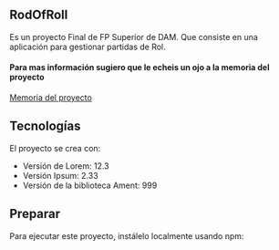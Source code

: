 ## RodOfRoll
Es un proyecto Final de FP Superior de DAM. Que consiste en una aplicación para gestionar partidas de Rol.
#### Para mas información sugiero que le echeis un ojo a la memoria del proyecto
[Memoria del proyecto](MemoriaDelProyecto.pdf)
## Tecnologías
El proyecto se crea con:
* Versión de Lorem: 12.3
* Versión Ipsum: 2.33
* Versión de la biblioteca Ament: 999
	
## Preparar
Para ejecutar este proyecto, instálelo localmente usando npm:
